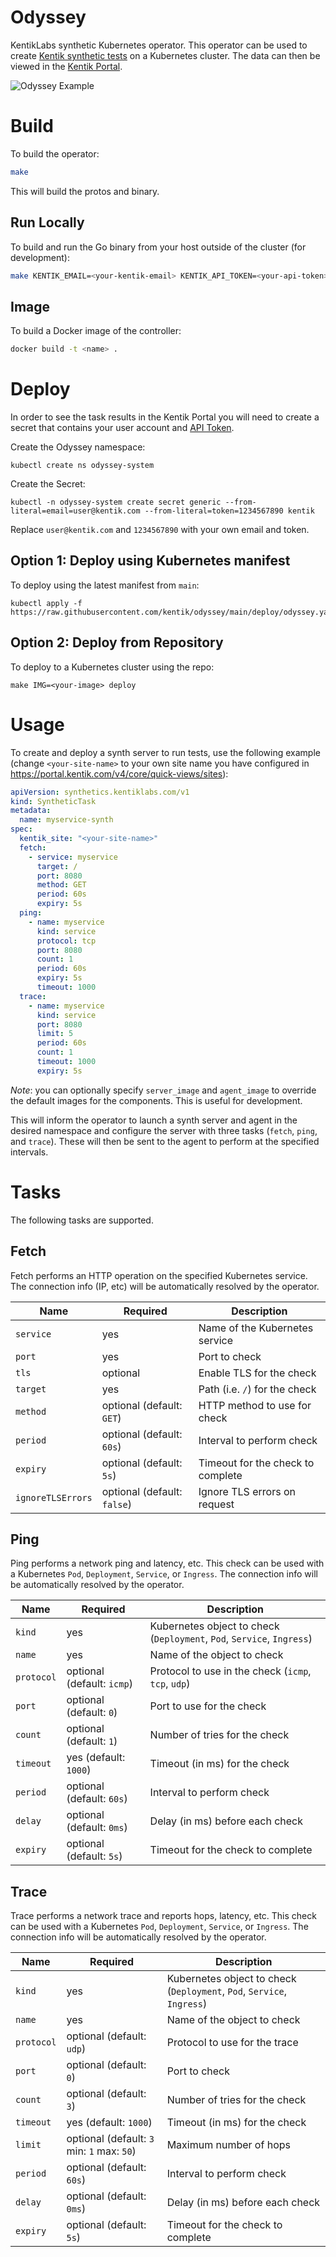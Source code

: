 # Odyssey
KentikLabs synthetic Kubernetes operator.  This operator can be used to create
[Kentik synthetic tests](https://www.kentik.com/product/synthetics/) on a Kubernetes cluster.
The data can then be viewed in the [Kentik Portal](https://www.kentik.com).

![Odyssey Example](/hack/odyssey-example-portal.png?raw=true)

# Build
To build the operator:

```bash
make
```

This will build the protos and binary.

## Run Locally
To build and run the Go binary from your host outside of the cluster (for development):

```bash
make KENTIK_EMAIL=<your-kentik-email> KENTIK_API_TOKEN=<your-api-token> install run
```

## Image
To build a Docker image of the controller:

```bash
docker build -t <name> .
```

# Deploy
In order to see the task results in the Kentik Portal you will need to create a secret
that contains your user account and [API Token](https://portal.kentik.com/v4/profile).

Create the Odyssey namespace:

```
kubectl create ns odyssey-system
```

Create the Secret:

```
kubectl -n odyssey-system create secret generic --from-literal=email=user@kentik.com --from-literal=token=1234567890 kentik
```

Replace `user@kentik.com` and `1234567890` with your own email and token.

## Option 1: Deploy using Kubernetes manifest
To deploy using the latest manifest from `main`:

```
kubectl apply -f https://raw.githubusercontent.com/kentik/odyssey/main/deploy/odyssey.yaml
```

## Option 2: Deploy from Repository
To deploy to a Kubernetes cluster using the repo:

```
make IMG=<your-image> deploy
```

# Usage
To create and deploy a synth server to run tests, use the following example (change `<your-site-name>` to your
own site name you have configured in https://portal.kentik.com/v4/core/quick-views/sites):

```yaml
apiVersion: synthetics.kentiklabs.com/v1
kind: SyntheticTask
metadata:
  name: myservice-synth
spec:
  kentik_site: "<your-site-name>"
  fetch:
    - service: myservice
      target: /
      port: 8080
      method: GET
      period: 60s
      expiry: 5s
  ping:
    - name: myservice
      kind: service
      protocol: tcp
      port: 8080
      count: 1
      period: 60s
      expiry: 5s
      timeout: 1000
  trace:
    - name: myservice
      kind: service
      port: 8080
      limit: 5
      period: 60s
      count: 1
      timeout: 1000
      expiry: 5s
```

*Note*: you can optionally specify `server_image` and `agent_image` to override the
default images for the components.  This is useful for development.

This will inform the operator to launch a synth server and agent in the desired namespace
and configure the server with three tasks (`fetch`, `ping`, and `trace`). These
will then be sent to the agent to perform at the specified intervals.

# Tasks
The following tasks are supported.

## Fetch
Fetch performs an HTTP operation on the specified Kubernetes service. The connection
info (IP, etc) will be automatically resolved by the operator.

|Name      |Required  | Description|
|----------|----------|----------|
| `service` | yes | Name of the Kubernetes service|
| `port` | yes | Port to check|
| `tls` | optional | Enable TLS for the check|
| `target` | yes | Path (i.e. `/`) for the check|
| `method` | optional (default: `GET`) | HTTP method to use for check |
| `period` | optional (default: `60s`) | Interval to perform check |
| `expiry` | optional (default: `5s`) | Timeout for the check to complete|
| `ignoreTLSErrors` | optional (default: `false`) | Ignore TLS errors on request |

## Ping
Ping performs a network ping and latency, etc. This check can be used
with a Kubernetes `Pod`, `Deployment`, `Service`, or `Ingress`. The connection info
will be automatically resolved by the operator.

|Name      |Required  | Description|
|----------|----------|----------|
| `kind` | yes | Kubernetes object to check (`Deployment`, `Pod`, `Service`, `Ingress`)|
| `name` | yes | Name of the object to check |
| `protocol` | optional (default: `icmp`) | Protocol to use in the check (`icmp`, `tcp`, `udp`)|
| `port` | optional (default: `0`) | Port to use for the check|
| `count` | optional (default: `1`) | Number of tries for the check|
| `timeout` | yes (default: `1000`) | Timeout (in ms) for the check|
| `period` | optional (default: `60s`) | Interval to perform check |
| `delay` | optional (default: `0ms`) | Delay (in ms) before each check|
| `expiry` | optional (default: `5s`) | Timeout for the check to complete|

## Trace
Trace performs a network trace and reports hops, latency, etc. This check can be used
with a Kubernetes `Pod`, `Deployment`, `Service`, or `Ingress`. The connection info
will be automatically resolved by the operator.

|Name      |Required  | Description|
|----------|----------|----------|
| `kind` | yes | Kubernetes object to check (`Deployment`, `Pod`, `Service`, `Ingress`)|
| `name` | yes | Name of the object to check |
| `protocol` | optional (default: `udp`) | Protocol to use for the trace |
| `port` | optional (default: `0`) | Port to check|
| `count` | optional (default: `3`) | Number of tries for the check|
| `timeout` | yes (default: `1000`) | Timeout (in ms) for the check|
| `limit` | optional (default: `3` min: `1` max: `50`) | Maximum number of hops|
| `period` | optional (default: `60s`) | Interval to perform check |
| `delay` | optional (default: `0ms`) | Delay (in ms) before each check|
| `expiry` | optional (default: `5s`) | Timeout for the check to complete|
